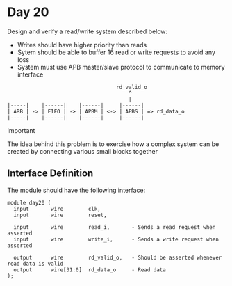 # Day 20

Design and verify a read/write system described below:

- Writes should have higher priority than reads
- Sytem should be able to buffer 16 read or write requests to avoid any loss
- System must use APB master/slave protocol to communicate to memory interface

```
                                   rd_valid_o
                                       ^
                                       |
|-----|    |------|    |------|     |------|
| ARB | -> | FIFO | -> | APBM | <-> | APBS | => rd_data_o
|-----|    |------|    |------|     |------|

```
> [!IMPORTANT]
> The idea behind this problem is to exercise how a complex system can be created by connecting various small blocks together

## Interface Definition

The module should have the following interface:

```
module day20 (
  input       wire        clk,
  input       wire        reset,

  input       wire        read_i,       - Sends a read request when asserted
  input       wire        write_i,      - Sends a write request when asserted

  output      wire        rd_valid_o,   - Should be asserted whenever read data is valid
  output      wire[31:0]  rd_data_o     - Read data
);
```

